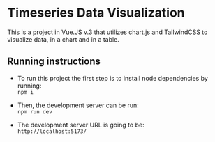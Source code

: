 # Timeseries Data Visualization

This is a project in Vue.JS v.3 that utilizes chart.js and TailwindCSS to visualize data, in a chart and in a table.

## Running instructions

- To run this project the first step is to install node dependencies by running:  
`npm i`

- Then, the development server can be run:  
`npm run dev`

- The development server URL is going to be:  
`http://localhost:5173/`